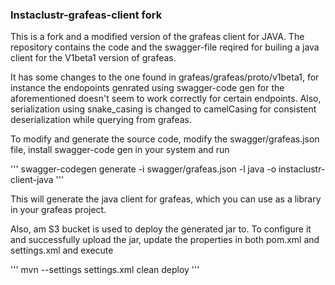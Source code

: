 ### Instaclustr-grafeas-client fork


This is a fork and a modified version of the grafeas client for JAVA. The repository contains the code and the swagger-file reqired for builing a java client for the V1beta1 version of grafeas. 

It has some changes to the one found in grafeas/grafeas/proto/v1beta1, for instance the endopoints genrated using swagger-code gen for the aforementioned doesn't seem to work correctly for certain endpoints. Also, serialization using snake_casing is changed to camelCasing for consistent deserialization while querying from grafeas. 

To modify and generate the source code, modify the swagger/grafeas.json file, install swagger-code gen in your system and run 

'''
swagger-codegen generate -i swagger/grafeas.json -l java -o instaclustr-client-java
'''

This will generate the java client for grafeas, which you can use as a library in your grafeas project. 

Also, am S3 bucket is used to deploy the generated jar to. To configure it and successfully upload the jar, update the properties in both pom.xml and settings.xml and execute  

'''
mvn --settings settings.xml clean deploy
'''

